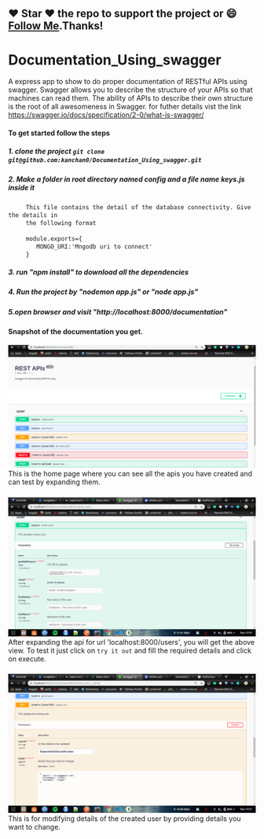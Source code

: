 ##### 
## :heart: Star :heart: the repo to support the project or :smile:[Follow Me](https://github.com/kanchan0).Thanks!

# Documentation_Using_swagger
A express app to show to do proper documentation of RESTful APIs using swagger.
Swagger allows you to describe the structure of your APIs so that machines can read them. The ability of APIs
to describe their own structure is the root of all awesomeness in Swagger.
for futher details vist the link https://swagger.io/docs/specification/2-0/what-is-swagger/

#### To get started follow the steps 
##### 1. clone the project `git clone git@github.com:kanchan0/Documentation_Using_swagger.git`
##### 2. Make a folder in root directory named config and a file name keys.js inside it
         This file contains the detail of the database connectivity. Give the details in
         the following format
         
         module.exports={
            MONGO_URI:'Mngodb uri to connect'
         }
         
##### 3. run "npm install" to download all the dependencies
##### 4. Run the project by "nodemon app.js" or "node app.js"
##### 5.open browser and visit "http://localhost:8000/documentation"


#### Snapshot of the documentation you get.

![MainPage](uploads/home.png)
This is the home page where you can see all the apis you have created and can test by expanding them.
###
###
![MainPage](uploads/user.png)
After expanding the api for url 'localhost:8000/users', you will get the above view.
To test it just click on `try it out` and fill the required details and click on execute.
###
###
![MainPage](uploads/put.png)
This is for modifying details of the created user by providing details you want to change.



